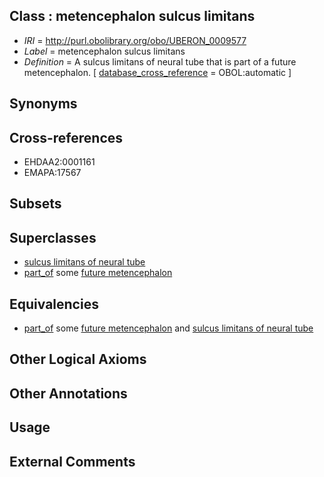 
## Class : metencephalon sulcus limitans

 * *IRI* = http://purl.obolibrary.org/obo/UBERON_0009577
 * *Label* = metencephalon sulcus limitans
 * *Definition* = A sulcus limitans of neural tube that is part of a future metencephalon. [ [database_cross_reference](../../ef/oboInOwl#hasDbXref.md) = OBOL:automatic ]

## Synonyms


## Cross-references

 * EHDAA2:0001161
 * EMAPA:17567

## Subsets


## Superclasses

 * [sulcus limitans of neural tube](../../UBERON/78/UBERON_0005478.md)
 * [part_of](../../BFO/50/BFO_0000050.md) some [future metencephalon](../../UBERON/92/UBERON_0010092.md)

## Equivalencies

 * [part_of](../../BFO/50/BFO_0000050.md) some [future metencephalon](../../UBERON/92/UBERON_0010092.md) and [sulcus limitans of neural tube](../../UBERON/78/UBERON_0005478.md)

## Other Logical Axioms


## Other Annotations


## Usage


## External Comments

